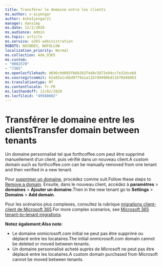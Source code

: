 ```yaml
---
title: Transférer le domaine entre les clients
ms.author: v-aiyengar
author: AshaIyengar21
manager: dansimp
ms.date: 12/2/2020
ms.audience: Admin
ms.topic: article
ms.service: o365-administration
ROBOTS: NOINDEX, NOFOLLOW
localization_priority: Normal
ms.collection: Adm_O365
ms.custom:
- "9002570"
- "7305"
ms.openlocfilehash: d696c9d095fb6b2b374d8c5872e94cc7e32dceb8
ms.sourcegitcommit: 62a83a1c6bd9779a1a11b749490bd11670d4b063
ms.translationtype: MT
ms.contentlocale: fr-FR
ms.lasthandoff: 12/02/2020
ms.locfileid: "49560602"
---
```

# <a name="transfer-domain-between-tenants"></a><span data-ttu-id="6fc9e-102">Transférer le domaine entre les clients</span><span class="sxs-lookup"><span data-stu-id="6fc9e-102">Transfer domain between tenants</span></span>

<span data-ttu-id="6fc9e-103">Un domaine personnalisé tel que forthcoffee.com peut être supprimé manuellement d’un client, puis vérifié dans un nouveau client.</span><span class="sxs-lookup"><span data-stu-id="6fc9e-103">A custom domain such as forthcoffee.com can be manually removed from one tenant and then verified in a new tenant.</span></span>

<span data-ttu-id="6fc9e-104">Pour [supprimer un domaine](https://docs.microsoft.com/microsoft-365/admin/get-help-with-domains/remove-a-domain), procédez comme suit.</span><span class="sxs-lookup"><span data-stu-id="6fc9e-104">Follow these steps to [Remove a domain](https://docs.microsoft.com/microsoft-365/admin/get-help-with-domains/remove-a-domain).</span></span> <span data-ttu-id="6fc9e-105">Ensuite, dans le nouveau client, accédez à **paramètres**  >  **domaines**  >  **Ajouter un domaine**.</span><span class="sxs-lookup"><span data-stu-id="6fc9e-105">Then in the new tenant go to **Settings** > **Domains** > **Add domain**.</span></span>

<span data-ttu-id="6fc9e-106">Pour les scénarios plus complexes, consultez la rubrique [migrations client-client de Microsoft 365](https://docs.microsoft.com/microsoft-365/enterprise/microsoft-365-tenant-to-tenant-migrations).</span><span class="sxs-lookup"><span data-stu-id="6fc9e-106">For more complex scenarios, see [Microsoft 365 tenant-to-tenant migrations](https://docs.microsoft.com/microsoft-365/enterprise/microsoft-365-tenant-to-tenant-migrations).</span></span>

<span data-ttu-id="6fc9e-107">**Notez également**:</span><span class="sxs-lookup"><span data-stu-id="6fc9e-107">**Also note**:</span></span>
- <span data-ttu-id="6fc9e-108">Le domaine onmicrosoft.com initial ne peut pas être supprimé ou déplacé entre les locataires.</span><span class="sxs-lookup"><span data-stu-id="6fc9e-108">The initial onmicrosoft.com domain cannot be deleted or moved between tenants.</span></span>
- <span data-ttu-id="6fc9e-109">Un domaine personnalisé acheté auprès de Microsoft ne peut pas être déplacé entre les locataires.</span><span class="sxs-lookup"><span data-stu-id="6fc9e-109">A custom domain purchased from Microsoft cannot be moved between tenants.</span></span>